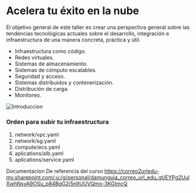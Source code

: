 # Acelera tu éxito en la nube

El objetivo general de este taller es crear una perspectiva general sobre las tendencias tecnológicas actuales sobre el desarrollo, integración e infraestructura de una manera concreta, práctica y útil.
+ Infraestructura como código.
+ Redes virtuales.
+ Sistemas de almacenamiento.
+ Sistemas de cómputo escalables.
+ Seguridad y acceso.
+ Sistemas distribuidos y contenerización.
+ Distribución de carga.
+ Monitoreo.

![Introduccion](/images/introducion.png)

### Orden para subir tu infraestructura

1. network/vpc.yaml
2. network/sg.yaml
3. compute/ecs.yaml
4. aplications/alb.yaml
5. aplications/service.yaml

Documentacion De referencia del curso
https://correo2urledu-my.sharepoint.com/:u:/g/personal/damunguia_correo_url_edu_gt/EYPg2UulXwhNsyA9OSu_p84BgG2j5nItUUVQmo-3KGlmcQ
